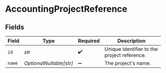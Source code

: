 # AccountingProjectReference


## Fields

| Field                                       | Type                                        | Required                                    | Description                                 |
| ------------------------------------------- | ------------------------------------------- | ------------------------------------------- | ------------------------------------------- |
| `id`                                        | *str*                                       | :heavy_check_mark:                          | Unique identifier to the project reference. |
| `name`                                      | *OptionalNullable[str]*                     | :heavy_minus_sign:                          | The project's name.                         |